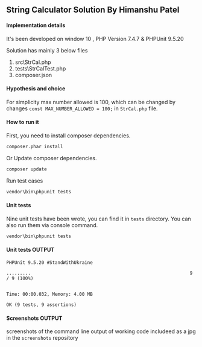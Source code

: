 ## String Calculator Solution By Himanshu Patel


#### Implementation details

It's been developed on window 10 , PHP Version 7.4.7 & PHPUnit 9.5.20

Solution has mainly 3 below files 
1) src\StrCal.php
2) tests\StrCalTest.php
3) composer.json


#### Hypothesis and choice

For simplicity max number allowed is 100, which can be changed by 
changes `const MAX_NUMBER_ALLOWED = 100;` in `StrCal.php` file.

#### How to run it

First, you need to install composer dependencies.
```bash
composer.phar install
```

Or Update composer dependencies.
```bash
composer update
```

Run test cases
```bash
vendor\bin\phpunit tests
```

#### Unit tests

Nine unit tests have been wrote, you can find it in `tests` directory.
You can also run them via console command.

```bash
vendor\bin\phpunit tests
```

#### Unit tests OUTPUT
``` 
PHPUnit 9.5.20 #StandWithUkraine

.........                                                           9 / 9 (100%)


Time: 00:00.032, Memory: 4.00 MB

OK (9 tests, 9 assertions)

```


#### Screenshots OUTPUT
 screenshots of the command line output of working code includeed as a jpg in the `screenshots` repository

